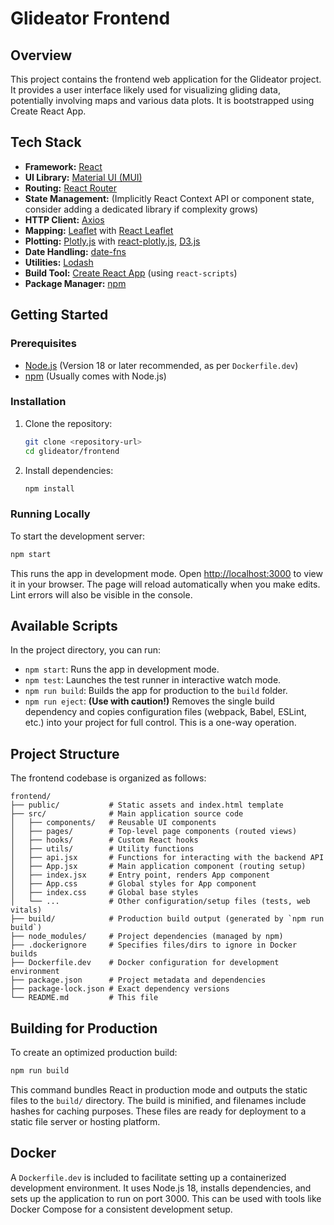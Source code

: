 # Glideator Frontend

## Overview

This project contains the frontend web application for the Glideator project. It provides a user interface likely used for visualizing gliding data, potentially involving maps and various data plots. It is bootstrapped using Create React App.

## Tech Stack

*   **Framework:** [React](https://reactjs.org/)
*   **UI Library:** [Material UI (MUI)](https://mui.com/)
*   **Routing:** [React Router](https://reactrouter.com/)
*   **State Management:** (Implicitly React Context API or component state, consider adding a dedicated library if complexity grows)
*   **HTTP Client:** [Axios](https://axios-http.com/)
*   **Mapping:** [Leaflet](https://leafletjs.com/) with [React Leaflet](https://react-leaflet.js.org/)
*   **Plotting:** [Plotly.js](https://plotly.com/javascript/) with [react-plotly.js](https://github.com/plotly/react-plotly.js), [D3.js](https://d3js.org/)
*   **Date Handling:** [date-fns](https://date-fns.org/)
*   **Utilities:** [Lodash](https://lodash.com/)
*   **Build Tool:** [Create React App](https://create-react-app.dev/) (using `react-scripts`)
*   **Package Manager:** [npm](https://www.npmjs.com/)

## Getting Started

### Prerequisites

*   [Node.js](https://nodejs.org/) (Version 18 or later recommended, as per `Dockerfile.dev`)
*   [npm](https://www.npmjs.com/) (Usually comes with Node.js)

### Installation

1.  Clone the repository:
    ```bash
    git clone <repository-url>
    cd glideator/frontend
    ```
2.  Install dependencies:
    ```bash
    npm install
    ```

### Running Locally

To start the development server:

```bash
npm start
```

This runs the app in development mode. Open [http://localhost:3000](http://localhost:3000) to view it in your browser. The page will reload automatically when you make edits. Lint errors will also be visible in the console.

## Available Scripts

In the project directory, you can run:

*   `npm start`: Runs the app in development mode.
*   `npm test`: Launches the test runner in interactive watch mode.
*   `npm run build`: Builds the app for production to the `build` folder.
*   `npm run eject`: **(Use with caution!)** Removes the single build dependency and copies configuration files (webpack, Babel, ESLint, etc.) into your project for full control. This is a one-way operation.

## Project Structure

The frontend codebase is organized as follows:

```
frontend/
├── public/           # Static assets and index.html template
├── src/              # Main application source code
│   ├── components/   # Reusable UI components
│   ├── pages/        # Top-level page components (routed views)
│   ├── hooks/        # Custom React hooks
│   ├── utils/        # Utility functions
│   ├── api.jsx       # Functions for interacting with the backend API
│   ├── App.jsx       # Main application component (routing setup)
│   ├── index.jsx     # Entry point, renders App component
│   ├── App.css       # Global styles for App component
│   ├── index.css     # Global base styles
│   └── ...           # Other configuration/setup files (tests, web vitals)
├── build/            # Production build output (generated by `npm run build`)
├── node_modules/     # Project dependencies (managed by npm)
├── .dockerignore     # Specifies files/dirs to ignore in Docker builds
├── Dockerfile.dev    # Docker configuration for development environment
├── package.json      # Project metadata and dependencies
├── package-lock.json # Exact dependency versions
└── README.md         # This file
```

## Building for Production

To create an optimized production build:

```bash
npm run build
```

This command bundles React in production mode and outputs the static files to the `build/` directory. The build is minified, and filenames include hashes for caching purposes. These files are ready for deployment to a static file server or hosting platform.

## Docker

A `Dockerfile.dev` is included to facilitate setting up a containerized development environment. It uses Node.js 18, installs dependencies, and sets up the application to run on port 3000. This can be used with tools like Docker Compose for a consistent development setup.
